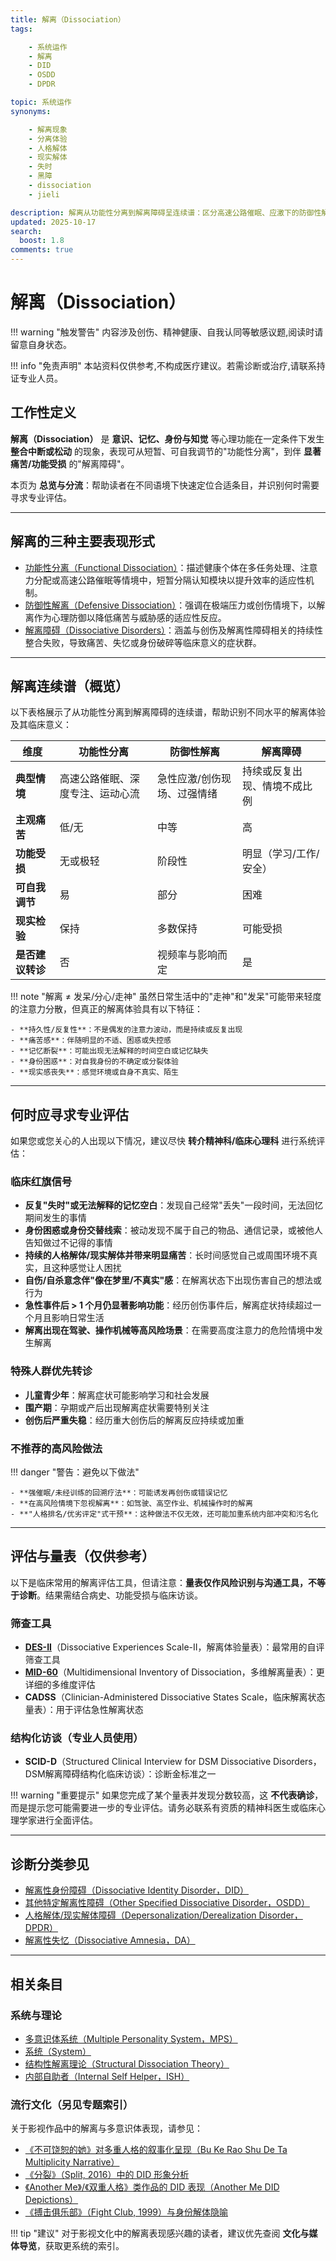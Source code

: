 ```yaml
---
title: 解离（Dissociation）
tags:

    - 系统运作
    - 解离
    - DID
    - OSDD
    - DPDR

topic: 系统运作
synonyms:

    - 解离现象
    - 分离体验
    - 人格解体
    - 现实解体
    - 失时
    - 黑障
    - dissociation
    - jieli

description: 解离从功能性分离到解离障碍呈连续谱：区分高速公路催眠、应激下的防御性解离与造成痛苦/功能受损的障碍级表现，识别红旗并了解何时转诊。
updated: 2025-10-17
search:
  boost: 1.8
comments: true
---
```


# 解离（Dissociation）

!!! warning "触发警告"
    内容涉及创伤、精神健康、自我认同等敏感议题,阅读时请留意自身状态。

!!! info "免责声明"
    本站资料仅供参考,不构成医疗建议。若需诊断或治疗,请联系持证专业人员。

## 工作性定义

**解离（Dissociation）** 是 **意识、记忆、身份与知觉** 等心理功能在一定条件下发生 **整合中断或松动** 的现象，表现可从短暂、可自我调节的"功能性分离"，到伴 **显著痛苦/功能受损** 的"解离障碍"。

本页为 **总览与分流**：帮助读者在不同语境下快速定位合适条目，并识别何时需要寻求专业评估。

---

## 解离的三种主要表现形式

- [功能性分离（Functional Dissociation）](Functional-Dissociation.md)：描述健康个体在多任务处理、注意力分配或高速公路催眠等情境中，短暂分隔认知模块以提升效率的适应性机制。
- [防御性解离（Defensive Dissociation）](Defensive-Dissociation.md)：强调在极端压力或创伤情境下，以解离作为心理防御以降低痛苦与威胁感的适应性反应。
- [解离障碍（Dissociative Disorders）](Dissociative-Disorders.md)：涵盖与创伤及解离性障碍相关的持续性整合失败，导致痛苦、失忆或身份破碎等临床意义的症状群。

---

## 解离连续谱（概览）

以下表格展示了从功能性分离到解离障碍的连续谱，帮助识别不同水平的解离体验及其临床意义：

| 维度 | 功能性分离 | 防御性解离 | 解离障碍 |
|---|---|---|---|
| **典型情境** | 高速公路催眠、深度专注、运动心流 | 急性应激/创伤现场、过强情绪 | 持续或反复出现、情境不成比例 |
| **主观痛苦** | 低/无 | 中等 | 高 |
| **功能受损** | 无或极轻 | 阶段性 | 明显（学习/工作/安全） |
| **可自我调节** | 易 | 部分 | 困难 |
| **现实检验** | 保持 | 多数保持 | 可能受损 |
| **是否建议转诊** | 否 | 视频率与影响而定 | 是 |

!!! note "解离 ≠ 发呆/分心/走神"
    虽然日常生活中的"走神"和"发呆"可能带来轻度的注意力分散，但真正的解离体验具有以下特征：

    - **持久性/反复性**：不是偶发的注意力波动，而是持续或反复出现
    - **痛苦感**：伴随明显的不适、困惑或失控感
    - **记忆断裂**：可能出现无法解释的时间空白或记忆缺失
    - **身份困惑**：对自我身份的不确定或分裂体验
    - **现实感丧失**：感觉环境或自身不真实、陌生

---

## 何时应寻求专业评估

如果您或您关心的人出现以下情况，建议尽快 **转介精神科/临床心理科** 进行系统评估：

### 临床红旗信号

- **反复"失时"或无法解释的记忆空白**：发现自己经常"丢失"一段时间，无法回忆期间发生的事情
- **身份困惑或身份交替线索**：被动发现不属于自己的物品、通信记录，或被他人告知做过不记得的事情
- **持续的人格解体/现实解体并带来明显痛苦**：长时间感觉自己或周围环境不真实，且这种感觉让人困扰
- **自伤/自杀意念伴"像在梦里/不真实"感**：在解离状态下出现伤害自己的想法或行为
- **急性事件后 > 1 个月仍显著影响功能**：经历创伤事件后，解离症状持续超过一个月且影响日常生活
- **解离出现在驾驶、操作机械等高风险场景**：在需要高度注意力的危险情境中发生解离

### 特殊人群优先转诊

- **儿童青少年**：解离症状可能影响学习和社会发展
- **围产期**：孕期或产后出现解离症状需要特别关注
- **创伤后严重失稳**：经历重大创伤后的解离反应持续或加重

### 不推荐的高风险做法

!!! danger "警告：避免以下做法"

    - **强催眠/未经训练的回溯疗法**：可能诱发再创伤或错误记忆
    - **在高风险情境下忽视解离**：如驾驶、高空作业、机械操作时的解离
    - **"人格排名/优劣评定"式干预**：这种做法不仅无效，还可能加重系统内部冲突和污名化

---

## 评估与量表（仅供参考）

以下是临床常用的解离评估工具，但请注意：**量表仅作风险识别与沟通工具，不等于诊断**。结果需结合病史、功能受损与临床访谈。

### 筛查工具

- **[DES-II](Dissociative-Experiences-Scale-DES-II.md)**（Dissociative Experiences Scale-II，解离体验量表）：最常用的自评筛查工具
- **[MID-60](Multidimensional-Inventory-of-Dissociation-MID-60.md)**（Multidimensional Inventory of Dissociation，多维解离量表）：更详细的多维度评估
- **CADSS**（Clinician-Administered Dissociative States Scale，临床解离状态量表）：用于评估急性解离状态

### 结构化访谈（专业人员使用）

- **SCID-D**（Structured Clinical Interview for DSM Dissociative Disorders，DSM解离障碍结构化临床访谈）：诊断金标准之一

!!! warning "重要提示"
    如果您完成了某个量表并发现分数较高，这 **不代表确诊**，而是提示您可能需要进一步的专业评估。请务必联系有资质的精神科医生或临床心理学家进行全面评估。

---

## 诊断分类参见

- [解离性身份障碍（Dissociative Identity Disorder，DID）](DID.md)
- [其他特定解离性障碍（Other Specified Dissociative Disorder，OSDD）](OSDD.md)
- [人格解体/现实解体障碍（Depersonalization/Derealization Disorder，DPDR）](Depersonalization-Derealization-Disorder-DPDR.md)
- [解离性失忆（Dissociative Amnesia，DA）](Dissociative-Amnesia-DA.md)

---

## 相关条目

### 系统与理论

- [多意识体系统（Multiple Personality System，MPS）](Multiple_Personality_System.md)
- [系统（System）](System.md)
- [结构性解离理论（Structural Dissociation Theory）](Structural-Dissociation-Theory.md)
- [内部自助者（Internal Self Helper，ISH）](Internal-Self-Helper-ISH.md)

### 流行文化（另见专题索引）

关于影视作品中的解离与多意识体表现，请参见：

- [《不可饶恕的她》对多重人格的叙事化呈现（Bu Ke Rao Shu De Ta Multiplicity Narrative）](Bu-Ke-Raoshu-De-Ta-Multiplicity-Narrative.md)
- [《分裂》（Split, 2016）中的 DID 形象分析](Split-2016-DID-Representation.md)
- [《Another Me》/《双重人格》类作品的 DID 表现（Another Me DID Depictions）](Another-Me-DID-Depictions.md)
- [《搏击俱乐部》（Fight Club, 1999）与身份解体隐喻](Fight-Club-1999-Identity-Metaphor.md)

!!! tip "建议"
    对于影视文化中的解离表现感兴趣的读者，建议优先查阅 **文化与媒体导览**，获取更系统的索引。
